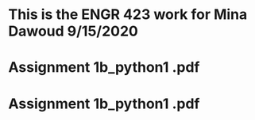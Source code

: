 # This is the ENGR 423 work for Mina Dawoud 9/15/2020
# Assignment 1b_python1 .pdf
# Assignment 1b_python1 .pdf
